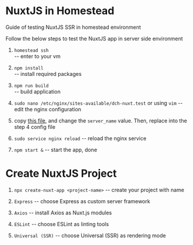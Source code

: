 # NuxtJS in Homestead
Guide of testing NuxtJS SSR in homestead environment

Follow the below steps to test the NuxtJS app in server side environment

1. `homestead ssh`  
-- enter to your vm

2. `npm install`  
-- install required packages

3. `npm run build`  
-- build application

4. `sudo nano /etc/nginx/sites-available/dch-nuxt.test` or using `vim`
-- edit the nginx configuration

5. copy [this file](./nginx-config), and change the `server_name` value. Then, replace into the step 4 config file

6. `sudo service nginx reload`
-- reload the nginx service

7. `npm start &`
-- start the app, done

# Create NuxtJS Project

1. `npx create-nuxt-app <project-name>`
-- create your project with name

2. `Express`
-- choose Express as custom server framework

3. `Axios`
-- install Axios as Nuxt.js modules

4. `ESLint`
-- choose ESLint as linting tools

5. `Universal (SSR)`
-- choose Universal (SSR) as rendering mode
